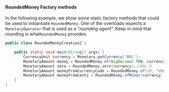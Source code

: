#### RoundedMoney Factory methods


In the following example, we show some static factory methods that could be used to instantiate `RoundedMoney`. One of
 the overloads expects a `MonetaryOperator` that is used as a “*rounding agent*”. Keep in mind that rounding is what`RoundedMoney` provides.


```java
public class RoundedMoneyCreation2 {

    public static void main(String[] args) {
        CurrencyUnit currency = Monetary.getCurrency("BRL");
        MonetaryAmount money = RoundedMoney.of(BigDecimal.TEN, currency, MonetaryOperators.rounding()); //BRL 10
        MonetaryAmount zero = RoundedMoney.zero(currency);//BRL 0
        MonetaryAmount moneyFromCurrencyCode = RoundedMoney.of(10, "USD");//USD 10
        MonetaryAmount moneyFromCents = RoundedMoney.ofMinor(currency, 100_00);//BRL 10
    }
}
```
